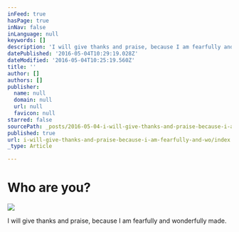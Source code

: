 ```yaml
---
inFeed: true
hasPage: true
inNav: false
inLanguage: null
keywords: []
description: 'I will give thanks and praise, because I am fearfully and wonderfully made. '
datePublished: '2016-05-04T10:29:19.028Z'
dateModified: '2016-05-04T10:25:19.560Z'
title: ''
author: []
authors: []
publisher:
  name: null
  domain: null
  url: null
  favicon: null
starred: false
sourcePath: _posts/2016-05-04-i-will-give-thanks-and-praise-because-i-am-fearfully-and-wo.md
published: true
url: i-will-give-thanks-and-praise-because-i-am-fearfully-and-wo/index.html
_type: Article

---
```

# Who are you?
![](https://the-grid-user-content.s3-us-west-2.amazonaws.com/eed119e7-40b8-42dd-b7d9-9ab59e6e71f9.jpg)

I will give thanks and praise, because I am fearfully and wonderfully made.